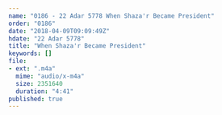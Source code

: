 ```yaml
---
name: "0186 - 22 Adar 5778 When Shaza'r Became President"
order: "0186"
date: "2018-04-09T09:09:49Z"
hdate: "22 Adar 5778"
title: "When Shaza'r Became President"
keywords: []
file:
- ext: ".m4a"
  mime: "audio/x-m4a"
  size: 2351640
  duration: "4:41"
published: true
---
```


